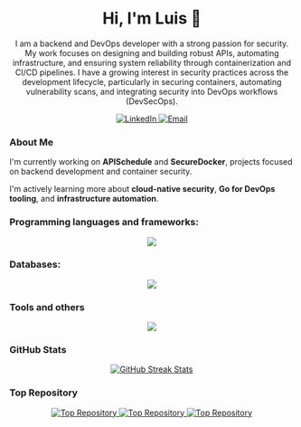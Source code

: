 <h1 align="center">Hi, I'm Luis 👋</h1>

<p align="center">
I am a backend and DevOps developer with a strong passion for security.  
My work focuses on designing and building robust APIs, automating infrastructure, and ensuring system reliability through containerization and CI/CD pipelines.  
I have a growing interest in security practices across the development lifecycle, particularly in securing containers, automating vulnerability scans, and integrating security into DevOps workflows (DevSecOps).
</p>

<p align="center">
<a href="https://www.linkedin.com/in/luis-molina-454a02214" target="_blank">
<img src="https://img.shields.io/badge/LinkedIn-%230077B5.svg?&style=for-the-badge&logo=linkedin&logoColor=white" alt="LinkedIn">
<a href="mailto:luismolina.dev@gmail.com">
<img src="https://img.shields.io/badge/Email-D14836?style=for-the-badge&logo=gmail&logoColor=white" alt="Email">
</a>

</p>

###  About Me

 I'm currently working on **APISchedule** and **SecureDocker**, projects focused on backend development and container security.

 I'm actively learning more about **cloud-native security**, **Go for DevOps tooling**, and **infrastructure automation**.

### Programming languages and frameworks:
<p align="center">
<a href="https://skillicons.dev">
<img src="https://skillicons.dev/icons?i=cpp,py,java,fastapi,spring" />
</a>
</p>

### Databases:

<p align="center">
<a href="https://skillicons.dev">
<img src="https://skillicons.dev/icons?i=postgres,mysql,redis" />
</a>
</p>

### Tools and others
<p align="center">
<a href="https://skillicons.dev">
<img src="https://skillicons.dev/icons?i=git,github,docker,linux,windows" />
</a>
</p>

### GitHub Stats

<p align="center">
  <a href="http://www.github.com/22-luis">
    <img src="https://github-readme-streak-stats.herokuapp.com/?user=22-luis&stroke=ffffff&background=22272e&ring=3382ed&fire=3382ed&currStreakNum=ffffff&currStreakLabel=3382ed&sideNums=ffffff&sideLabels=ffffff&dates=ffffff&hide_border=true" alt="GitHub Streak Stats" />
  </a>
</p>

### Top Repository

<p align="center">
  <a href="https://github.com/22-luis/ApiSchedule">
    <img src="https://github-readme-stats.vercel.app/api/pin/?username=22-luis&repo=ApiSchedule&title_color=3382ed&text_color=ffffff&icon_color=3382ed&bg_color=22272e&hide_border=true&locale=en" alt="Top Repository" />
  </a>
  <a href="https://github.com/22-luis/RawsourceApi">
    <img src="https://github-readme-stats.vercel.app/api/pin/?username=22-luis&repo=RawsourceApi&title_color=3382ed&text_color=ffffff&icon_color=3382ed&bg_color=22272e&hide_border=true&locale=en" alt="Top Repository" />
  </a>
 <a href="https://github.com/22-luis/JWT">
    <img src="https://github-readme-stats.vercel.app/api/pin/?username=22-luis&repo=JWT&title_color=3382ed&text_color=ffffff&icon_color=3382ed&bg_color=22272e&hide_border=true&locale=en" alt="Top Repository" />
  </a>
</p>
